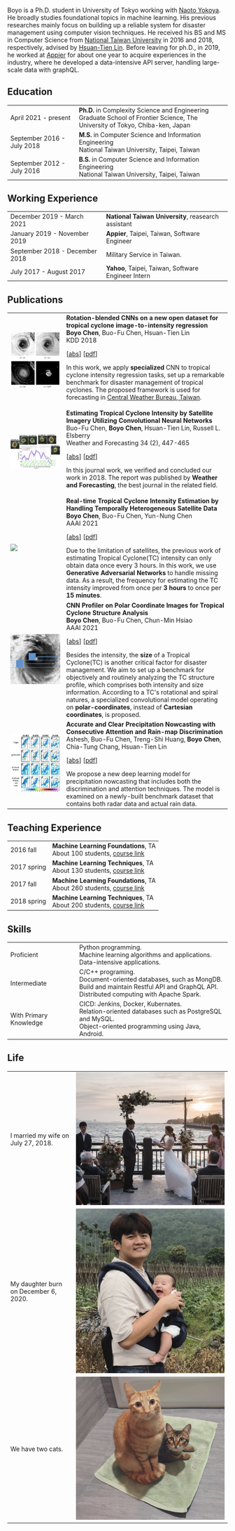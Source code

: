 Boyo is a Ph.D. student in University of Tokyo working with [Naoto Yokoya](https://naotoyokoya.com). He broadly studies foundational topics in machine learning. His previous researches mainly focus on building up a reliable system for disaster management using computer vision techniques. He received his BS and MS in Computer Science from [National Taiwan University](https://www.csie.ntu.edu.tw/main.php) in 2016 and 2018, respectively, advised by [Hsuan-Tien Lin](https://www.csie.ntu.edu.tw/~htlin/). Before leaving for ph.D., in 2019, he worked at [Appier](https://www.appier.com/) for about one year to acquire experiences in the industry, where he developed a data-intensive API server, handling large-scale data with graphQL.


## <i class="fa fa-chevron-right"></i> Education

<table class="table table-hover">
  <tr>
    <td class="col-md-3">April 2021 - present</td>
    <td>
        <strong>Ph.D.</strong> in Complexity Science and Engineering
        <br>
      Graduate School of Frontier Science, The University of Tokyo, Chiba-ken, Japan
    </td>
  </tr>
  <tr>
    <td class="col-md-3">September 2016 - July 2018</td>
    <td>
        <strong>M.S.</strong> in Computer Science and Information Engineering
        <br>
      National Taiwan University, Taipei, Taiwan
    </td>
  </tr>
  <tr>
    <td class="col-md-3">September 2012 - July 2016</td>
    <td>
        <strong>B.S.</strong> in Computer Science and Information Engineering
        <br>
      National Taiwan University, Taipei, Taiwan
    </td>
  </tr>
</table>


## <i class="fa fa-chevron-right"></i> Working Experience
<table class="table table-hover">
  <tr>
    <td class='col-md-5'>December 2019 - March 2021</td>
    <td>
      <strong>National Taiwan University</strong>, reasearch assistant
    </td>
  </tr>
  <tr>
    <td class='col-md-5'>January 2019 - November 2019</td>
    <td>
      <strong>Appier</strong>, Taipei, Taiwan, Software Engineer
    </td>
  </tr>
  <tr>
    <td class='col-md-5'>September 2018 - December 2018</td>
    <td>Military Service in Taiwan.</td>
  </tr>
  <tr>
    <td class='col-md-5'>July 2017 - August 2017</td>
    <td><strong>Yahoo</strong>, Taipei, Taiwan, Software Engineer Intern</td>
  </tr>
</table>


## <i class="fa fa-chevron-right"></i> Publications

<table class="table table-hover">
  <tr>
  <td class="col-md-3"><img src="images/publications/chen2018rotation.png"/></td>
  <td>
      <strong>Rotation-blended CNNs on a new open dataset for tropical cyclone image-to-intensity regression</strong><br>
      <strong>Boyo Chen</strong>, Buo-Fu Chen, Hsuan-Tien Lin<br>
      KDD 2018<br>
      
  [<a href='javascript:;'
      onclick='$("#abs_chen2018rotation").toggle()'>abs</a>] [<a href='https://www.csie.ntu.edu.tw/~htlin/paper/doc/kdd18tcir.pdf' target='_blank'>pdf</a>] <br>
      
  <div id="abs_chen2018rotation" style="text-align: justify; display: none" markdown="1">
  Tropical cyclone (TC) is a type of severe weather systems that occur in tropical regions. Accurate estimation of TC intensity is crucial for disaster management. Moreover, the intensity estimation task is the key to understand and forecast the behavior of TCs better. Recently, the task has begun to attract attention from not only meteorologists but also data scientists. Nevertheless, it is hard to stimulate joint research between both types of scholars without a benchmark dataset to work on together. In this work, we release a such a benchmark dataset, which is a new open dataset collected from satellite remote sensing, for the TC-image-to-intensity estimation task. We also propose a novel model to solve this task based on the convolutional neural network (CNN). We discover that the usual CNN, which is mature for object recognition, requires several modifications when being used for the intensity estimation task. Furthermore, we combine the domain knowledge of meteorologists, such as the rotation- invariance of TCs, into our model design to reach better performance. Experimental results on the released benchmark dataset verify that the proposed model is among the most accurate models that can be used for TC intensity estimation, while being relatively more stable across all situations. The results demonstrate the potential of applying data science for meteorology study.
  </div>

  In this work, we apply <strong>specialized</strong> CNN to tropical cyclone intensity regression tasks, set up a remarkable benchmark for disaster management of tropical cyclones. The proposed framework is used for forecasting in <a href="https://www.cwb.gov.tw/eng/">Central Weather Bureau, Taiwan</a>.
  </td>
  </tr>

  <tr>
  <td class="col-md-3"><img src="images/publications/chen2019estimating.png"/></td>
  <td>
      <strong>Estimating Tropical Cyclone Intensity by Satellite Imagery Utilizing Convolutional Neural Networks</strong><br>
      Buo-Fu Chen, <strong>Boyo Chen</strong>, Hsuan-Tien Lin, Russell L. Elsberry<br>
      Weather and Forecasting 34 (2), 447-465<br>
      
  [<a href='javascript:;'
      onclick='$("#abs_chen2019estimating").toggle()'>abs</a>] [<a href='https://journals.ametsoc.org/waf/article/34/2/447/291' target='_blank'>pdf</a>] <br>
      
  <div id="abs_chen2019estimating" style="text-align: justify; display: none" markdown="1">
  Accurately estimating tropical cyclone (TC) intensity is one of the most critical steps in TC forecasting and disaster warning/management. For over 40 years, the Dvorak technique (and several improved versions) has been applied for estimating TC intensity by forecasters worldwide. However, the operational Dvorak techniques primarily used in various agencies have several deficiencies, such as inherent subjectivity leading to inconsistent intensity estimates within various basins. This collaborative study between meteorologists and data scientists has developed a deep-learning model using satellite imagery to estimate TC intensity. The conventional convolutional neural network (CNN), which is a mature technology for object classification, requires several modifications when being used for directly estimating TC intensity (a regression task). Compared to the Dvorak technique, the CNN model proposed here is objective and consistent among various basins; it has been trained with satellite infrared brightness temperature and microwave rain-rate data from 1097 global TCs during 2003–14 and optimized with data from 188 TCs during 2015–16. This paper also introduces an upgraded version that further improves the accuracy by using additional TC information (i.e., basin, day of year, local time, longitude, and latitude) and applying a postsmoothing procedure. An independent testing dataset of 94 global TCs during 2017 has been used to evaluate the model performance. A root-mean-square intensity difference of 8.39 kt (1 kt ≈ 0.51 m s−1) is achieved relative to the best track intensities. For a subset of 482 samples analyzed with reconnaissance observations, a root-mean-square intensity difference of 8.79 kt is achieved.
  </div>

  In this journal work, we verified and concluded our work in 2018. The report was published by <strong>Weather and Forecasting</strong>, the best journal in the related field.
  </td>
  </tr>

  <tr>
  <td class="col-md-3"><img src="images/publications/chen2021real.gif"/></td>
  <td>
      <strong>Real-time Tropical Cyclone Intensity Estimation by Handling Temporally Heterogeneous Satellite Data</strong><br>
      <strong>Boyo Chen</strong>, Buo-Fu Chen, Yun-Nung Chen<br>
      AAAI 2021<br>
      
  [<a href='javascript:;'
      onclick='$("#abs_chen2021real").toggle()'>abs</a>] [<a href='https://arxiv.org/abs/2010.14977' target='_blank'>pdf</a>] <br>
      
  <div id="abs_chen2021real" style="text-align: justify; display: none" markdown="1">
  Analyzing big geophysical observational data collected by multiple advanced sensors on various satellite platforms promotes our understanding of the geophysical system. For instance, convolutional neural networks (CNN) have achieved great success in estimating tropical cyclone (TC) intensity based on satellite data with fixed temporal frequency (e.g., 3 h). However, to achieve more timely (under 30 min) and accurate TC intensity estimates, a deep learning model is demanded to handle temporally-heterogeneous satellite observations. Specifically, infrared (IR1) and water vapor (WV) images are available under every 15 minutes, while passive microwave rain rate (PMW) is available for about every 3 hours. Meanwhile, the visible (VIS) channel is severely affected by noise and sunlight intensity, making it difficult to be utilized. Therefore, we propose a novel framework that combines generative adversarial network (GAN) with CNN. The model utilizes all data, including VIS and PMW information, during the training phase and eventually uses only the high-frequent IR1 and WV data for providing intensity estimates during the predicting phase. Experimental results demonstrate that the hybrid GAN-CNN framework achieves comparable precision to the state-of-the-art models, while possessing the capability of increasing the maximum estimation frequency from 3 hours to less than 15 minutes.
  </div>
  Due to the limitation of satellites, the previous work of estimating Tropical Cyclone(TC) intensity can only obtain data once every 3 hours. In this work, we use <strong>Generative Adversarial Networks</strong> to handle missing data. As a result, the frequency for estimating the TC intensity improved from once per <strong>3 hours</strong> to once per <strong>15 minutes</strong>.
  </td>
  </tr>

  <tr>
  <td class="col-md-3"><img src="images/publications/chen2021cnn.gif"/></td>
  <td>
      <strong>CNN Profiler on Polar Coordinate Images for Tropical Cyclone Structure Analysis</strong><br>
      <strong>Boyo Chen</strong>, Buo-Fu Chen, Chun-Min Hsiao<br>
      AAAI 2021<br>
      
  [<a href='javascript:;'
      onclick='$("#abs_chen2021cnn").toggle()'>abs</a>] [<a href='https://arxiv.org/abs/2010.15158' target='_blank'>pdf</a>] <br>
      
  <div id="abs_chen2021cnn" style="text-align: justify; display: none" markdown="1">
  Convolutional neural networks (CNN) have achieved great success in analyzing tropical cyclones (TC) with satellite images in several tasks, such as TC intensity estimation. In contrast, TC structure, which is conventionally described by a few parameters estimated subjectively by meteorology specialists, is still hard to be profiled objectively and routinely. This study applies CNN on satellite images to create the entire TC structure profiles, covering all the structural parameters. By utilizing the meteorological domain knowledge to construct TC wind profiles based on historical structure parameters, we provide valuable labels for training in our newly released benchmark dataset. With such a dataset, we hope to attract more attention to this crucial issue among data scientists. Meanwhile, a baseline is established with a specialized convolutional model operating on polar-coordinates. We discovered that it is more feasible and physically reasonable to extract structural information on polar-coordinates, instead of Cartesian coordinates, according to a TC's rotational and spiral natures. Experimental results on the released benchmark dataset verified the robustness of the proposed model and demonstrated the potential for applying deep learning techniques for this barely developed yet important topic.
  </div>
  Besides the intensity, the <strong>size</strong> of a Tropical Cyclone(TC) is another critical factor for disaster management. We aim to set up a benchmark for objectively and routinely analyzing the TC structure profile, which comprises both intensity and size information. According to a TC's rotational and spiral natures, a specialized convolutional model operating on <strong>polar-coordinates</strong>, instead of <strong>Cartesian coordinates</strong>, is proposed.
  </td>
  </tr>

  <tr>
  <td class="col-md-3"><img src="images/publications/ashesh2021accurate.png"/></td>
  <td>
      <strong>Accurate and Clear Precipitation Nowcasting with Consecutive Attention and Rain-map Discrimination</strong><br>
      Ashesh, Buo-Fu Chen, Treng-Shi Huang, <strong>Boyo Chen</strong>, Chia-Tung Chang, Hsuan-Tien Lin<br>
      
  [<a href='javascript:;'
      onclick='$("#abs_chen2021cnn").toggle()'>abs</a>] [<a href='https://arxiv.org/abs/2102.08175' target='_blank'>pdf</a>] <br>
      
  <div id="abs_chen2021cnn" style="text-align: justify; display: none" markdown="1">
  Precipitation nowcasting is an important task for weather forecasting. Many recent works aim to predict the high rainfall events more accurately with the help of deep learning techniques, but such events are relatively rare. The rarity is often addressed by formulations that re-weight the rare events. Somehow such a formulation carries a side effect of making "blurry" predictions in low rainfall regions and cannot convince meteorologists to trust its practical usability. We fix the trust issue by introducing a discriminator that encourages the prediction model to generate realistic rain-maps without sacrificing predictive accuracy. Furthermore, we extend the nowcasting time frame from one hour to three hours to further address the needs from meteorologists. The extension is based on consecutive attentions across different hours. We propose a new deep learning model for precipitation nowcasting that includes both the discrimination and attention techniques. The model is examined on a newly-built benchmark dataset that contains both radar data and actual rain data. The benchmark, which will be publicly released, not only establishes the superiority of the proposed model, but also is expected to encourage future research on precipitation nowcasting.
  </div>
  We propose a new deep learning model for precipitation nowcasting that includes both the discrimination and attention techniques. The model is examined on a newly-built benchmark dataset that contains both radar data and actual rain data.
  </td>
  </tr>
</table>


## <i class="fa fa-chevron-right"></i> Teaching Experience

<table class="table table-hover">
  <tr>
    <td class='col-md-2'>2016 fall</td>
    <td>
      <strong>Machine Learning Foundations</strong>, TA<br>
      About 100 students, <a href="https://www.csie.ntu.edu.tw/~htlin/course/mlfound16fall">course link</a>
    </td>
  </tr>
  <tr>
    <td class='col-md-2'>2017 spring</td>
    <td>
      <strong>Machine Learning Techniques</strong>, TA<br>
      About 130 students, <a href="https://www.csie.ntu.edu.tw/~htlin/course/mltech17spring">course link</a>
    </td>
  </tr>
  <tr>
    <td class='col-md-2'>2017 fall</td>
    <td>
      <strong>Machine Learning Foundations</strong>, TA<br>
      About 260 students, <a href="https://www.csie.ntu.edu.tw/~htlin/course/mlfound17fall">course link</a>
    </td>
  </tr>
  <tr>
    <td class='col-md-2'>2018 spring</td>
    <td>
      <strong>Machine Learning Techniques</strong>, TA<br>
      About 200 students, <a href="https://www.csie.ntu.edu.tw/~htlin/course/mltech18spring">course link</a>
    </td>
  </tr>
</table>


## <i class="fa fa-chevron-right"></i> Skills

<table class="table table-hover">
  <tr>
    <td class='col-md-3'>Proficient</td>
    <td>
      Python programming.<br>
      Machine learning algorithms and applications.<br>
      Data-intensive applications.
    </td>
  </tr>
  <tr>
    <td class='col-md-3'>Intermediate</td>
    <td>
      C/C++ programing.<br>
      Document-oriented databases, such as MongDB.<br>
      Build and maintain Restful API and GraphQL API.<br>
      Distributed computing with Apache Spark.
    </td>
  </tr>
  <tr>
    <td class='col-md-3'>With Primary Knowledge</td>
    <td>
      CICD: Jenkins, Docker, Kubernates.<br>
      Relation-oriented databases such as PostgreSQL and MySQL.<br>
      Object-oriented programming using Java, Android.
    </td>
  </tr>
</table>


## <i class="fa fa-chevron-right"></i> Life

<table class="table table-hover">
  <tr>
    <td class='col-md-3'>I married my wife on July 27, 2018.</td>
    <td class='col-md-1'>
      <a href="/images/wedding_large.png">
        <img src="images/wedding.png"/>
      </a>
    </td>
  </tr>
  <tr>
    <td class='col-md-3'>My daughter burn on December 6, 2020.</td>
    <td class='col-md-1'>
      <a href="/images/kuri_large.png">
        <img src="images/kuri.png"/>
      </a>
    </td>
  </tr>
  <tr>
    <td class='col-md-3'>We have two cats.</td>
    <td class='col-md-1'>
      <img src="images/chichi&bolo.png"/>  
    </td>
  </tr>
</table>
